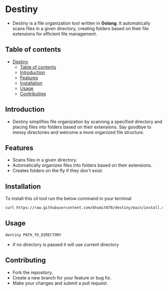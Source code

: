 # Destiny

- Destiny is a file organization tool written in **Golang**. It automatically scans files in a given directory, creating folders based on their file extensions for efficient file management.

## Table of contents

- [Destiny](#destiny)
  - [Table of contents](#table-of-contents)
  - [Introduction](#introduction)
  - [Features](#features)
  - [Installation](#installation)
  - [Usage](#usage)
  - [Contributing](#contributing)

## Introduction

- Destiny simplifies file organization by scanning a specified directory and placing files into folders based on their extensions. Say goodbye to messy directories and welcome a more organized file structure.

## Features

- Scans files in a given directory.
- Automatically organizes files into folders based on their extensions.
- Creates folders on the fly if they don't exist.

## Installation

To install this cli tool run the below command in your terminal

```bash
curl https://raw.githubusercontent.com/bhumit070/destiny/main/install.sh | bash
```

## Usage

```bash
destiny PATH_TO_DIRECTORY
```

- if no directory is passed it will use current directory

## Contributing

- Fork the repository.
- Create a new branch for your feature or bug fix.
- Make your changes and submit a pull request.
